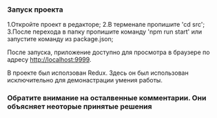 ### Запуск проекта
1.Откройте проект в редакторе;
2.В терменале пропишите 'cd src';
3.После перехода в папку пропишите команду 'npm run start' или запустите команду из package.json;

После запуска, приложение доступно для просмотра в браузере по адресу [http://localhost:9999](http://localhost:9999).

В проекте был исползован Redux. Здесь он был использован исключительно для демонастрации умения работы.

### Обратите внимание на осталвенные комментарии. Они объясняет неоторые принятые решения

